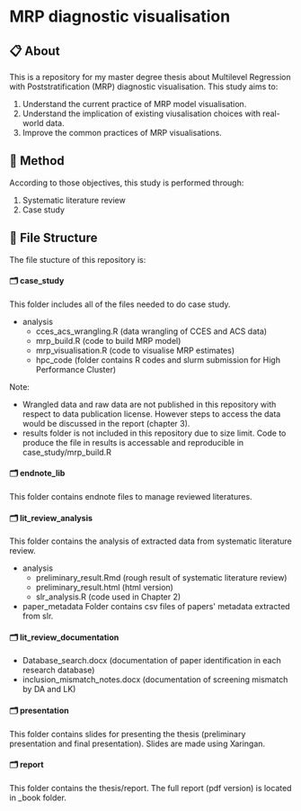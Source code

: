# MRP diagnostic visualisation

## :clipboard: About

This is a repository for my master degree thesis about Multilevel Regression with Poststratification (MRP) diagnostic visualisation. This study aims to:

1. Understand the current practice of MRP model visualisation. 
2. Understand the implication of existing viusalisation choices with real-world data.
3. Improve the common practices of MRP visualisations.

## :wrench: Method
According to those objectives, this study is performed through:

1. Systematic literature review
2. Case study

## :file_folder: File Structure

The file stucture of this repository is:

#### :card_index_dividers: case_study

This folder includes all of the files needed to do case study.
  - analysis
    - cces_acs_wrangling.R (data wrangling of CCES and ACS data)
    - mrp_build.R (code to build MRP model)
    - mrp_visualisation.R (code to visualise MRP estimates)
    - hpc_code (folder contains R codes and slurm submission for High Performance Cluster)
    
  Note: 
  - Wrangled data and raw data are not published in this repository with respect to data publication license. However steps to access the data would be discussed in the report (chapter 3).
  - results folder is not included in this repository due to size limit. Code to produce the file in results is accessable and reproducible in case_study/mrp_build.R
  
#### :card_index_dividers: endnote_lib

This folder contains endnote files to manage reviewed literatures. 
  
#### :card_index_dividers: lit_review_analysis
  This folder contains the analysis of extracted data from systematic literature review. 
  - analysis
    - preliminary_result.Rmd (rough result of systematic literature review)
    - preliminary_result.html (html version)
    - slr_analysis.R (code used in Chapter 2)
  - paper_metadata
    Folder contains csv files of papers' metadata extracted from slr. 

#### :card_index_dividers: lit_review_documentation
  - Database_search.docx (documentation of paper identification in each research database)
  - inclusion_mismatch_notes.docx (documentation of screening mismatch by DA and LK)

#### :card_index_dividers: presentation
  This folder contains slides for presenting the thesis (preliminary presentation and final presentation).
  Slides are made using Xaringan. 

#### :card_index_dividers: report
  This folder contains the thesis/report. The full report (pdf version) is located in _book folder.
